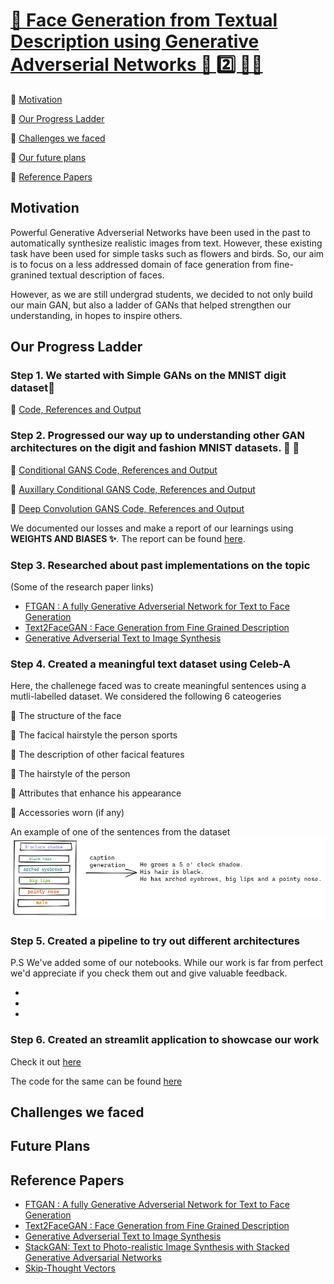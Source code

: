 # [🔗 Face Generation from Textual Description using Generative Adverserial Networks 📝  2️⃣ 👧👱]()

🔹 [Motivation](#motivation)

🔹 [Our Progress Ladder](#our-progress-ladder)

🔹 [Challenges we faced](#challenges-we-faced)

🔹 [Our future plans](#future-plans)

🔹 [Reference Papers](#reference-papers)

## Motivation  

Powerful Generative Adverserial Networks have been used in the past to automatically synthesize realistic images from text. However, these existing task have been used for simple tasks such as flowers and birds.
So, our aim is to focus on a less addressed domain of face generation from fine-granined textual description of faces.

However, as we are still undergrad students, we decided to not only build our main GAN, but also a ladder of GANs that helped strengthen our understanding, in hopes to inspire others.

## Our Progress Ladder 

### Step 1. We started with Simple GANs on the MNIST digit dataset🔢

🔗 [Code, References and Output](https://github.com/kad99kev/Face-Generator/tree/master/MNIST-GANs/GAN)

### Step 2. Progressed our way up to understanding other GAN architectures on the digit and fashion MNIST datasets. 👗 👕

🔗 [Conditional GANS Code, References and Output](https://github.com/kad99kev/Face-Generator/tree/master/MNIST-GANs/CGAN)

🔗 [Auxillary Conditional GANS Code, References and Output](https://github.com/kad99kev/Face-Generator/tree/master/MNIST-GANs/ACGAN)

🔗 [Deep Convolution GANS Code, References and Output](https://github.com/kad99kev/Face-Generator/tree/master/MNIST-GANs/DCGAN)

We documented our losses and make a report of our learnings using **WEIGHTS AND BIASES ✨**. The report can be found [here](https://wandb.ai/kad99kev/mnist-gans/reports/MNIST-GANs--VmlldzoyMTE4NzE).

### Step 3. Researched about past implementations on the topic
(Some of the research paper links)

* [FTGAN : A fully Generative Adverserial Network for Text to Face Generation](https://arxiv.org/pdf/1904.05729.pdf)
* [Text2FaceGAN : Face Generation from Fine Grained Description](https://arxiv.org/pdf/1911.11378.pdf) 
* [Generative Adverserial Text to Image Synthesis](https://arxiv.org/pdf/1605.05396.pdf)


### Step 4. Created a meaningful text dataset using Celeb-A

Here, the challenege faced was to create meaningful sentences using a mutli-labelled dataset. We considered the following 6 cateogeries 

  🔸 The structure of the face
  
  🔸 The facical hairstyle the person sports
  
  🔸 The description of other facical features
  
  🔸 The hairstyle of the person
  
  🔸 Attributes that enhance his appearance
  
  🔸 Accessories worn (if any)
  
  An example of one of the sentences from the dataset
   <img src = "assets/dataset.png">
  
  ### Step 5. Created a pipeline to try out different architectures
  P.S We've added some of our notebooks. While our work is far from perfect we'd appreciate if you check them out and give valuable feedback.
  - []()
  - []()
  - []()


### Step 6. Created an streamlit application to showcase our work
Check it out [here]()

The code for the same can be found [here]()

## Challenges we faced

## Future Plans

## Reference Papers

* [FTGAN : A fully Generative Adverserial Network for Text to Face Generation](https://arxiv.org/pdf/1904.05729.pdf)
* [Text2FaceGAN : Face Generation from Fine Grained Description](https://arxiv.org/pdf/1911.11378.pdf) 
* [Generative Adverserial Text to Image Synthesis](https://arxiv.org/pdf/1605.05396.pdf)
* [StackGAN: Text to Photo-realistic Image Synthesis with Stacked Generative Adversarial Networks](https://arxiv.org/pdf/1612.03242.pdf)
* [Skip-Thought Vectors](https://arxiv.org/pdf/1506.06726.pdf)



